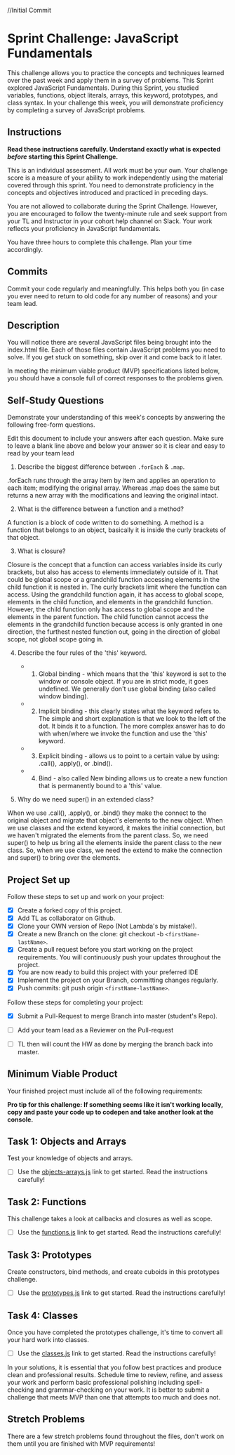 //Initial Commit 

# Sprint Challenge: JavaScript Fundamentals

This challenge allows you to practice the concepts and techniques learned over the past week and apply them in a survey of problems. This Sprint explored JavaScript Fundamentals. During this Sprint, you studied variables, functions, object literals, arrays, this keyword, prototypes, and class syntax. In your challenge this week, you will demonstrate proficiency by completing a survey of JavaScript problems.

## Instructions

**Read these instructions carefully. Understand exactly what is expected _before_ starting this Sprint Challenge.**

This is an individual assessment. All work must be your own. Your challenge score is a measure of your ability to work independently using the material covered through this sprint. You need to demonstrate proficiency in the concepts and objectives introduced and practiced in preceding days.

You are not allowed to collaborate during the Sprint Challenge. However, you are encouraged to follow the twenty-minute rule and seek support from your TL and Instructor in your cohort help channel on Slack. Your work reflects your proficiency in JavaScript fundamentals.

You have three hours to complete this challenge. Plan your time accordingly.

## Commits

Commit your code regularly and meaningfully. This helps both you (in case you ever need to return to old code for any number of reasons) and your team lead.

## Description

You will notice there are several JavaScript files being brought into the index.html file.  Each of those files contain JavaScript problems you need to solve.  If you get stuck on something, skip over it and come back to it later.

In meeting the minimum viable product (MVP) specifications listed below, you should have a console full of correct responses to the problems given.

## Self-Study Questions

Demonstrate your understanding of this week's concepts by answering the following free-form questions.

Edit this document to include your answers after each question. Make sure to leave a blank line above and below your answer so it is clear and easy to read by your team lead

1. Describe the biggest difference between `.forEach` & `.map`.

.forEach runs through the array item by item and applies an operation to each item; modifying the original array. Whereas .map does the same but returns a new array with the modifications and leaving the original intact. 

2. What is the difference between a function and a method?

A function is a block of code written to do something. A method is a function that belongs to an object, basically it is inside the curly brackets of that object. 

3. What is closure?

Closure is the concept that a function can access variables inside its curly brackets, but also has access to elements immediately outside of it. That could be global scope or a grandchild function accessing elements in the child function it is nested in. The curly brackets limit where the function can access. Using the grandchild function again, it has access to global scope, elements in the child function, and elements in the grandchild function. However, the child function only has access to global scope and the elements in the parent function. The child function cannot access the elements in the grandchild function because access is only granted in one direction, the furthest nested function out, going in the direction of global scope, not global scope going in. 

4. Describe the four rules of the 'this' keyword.

    * 1. Global binding - which means that the 'this' keyword is set to the window or console object. If you are in strict mode, it goes undefined. We generally don't use global binding (also called window binding).

    * 2. Implicit binding - this clearly states what the keyword refers to. The simple and short explanation is that we look to the left of the dot. It binds it to a function. The more complex answer has to do with when/where we invoke the function and use the 'this' keyword. 

    * 3. Explicit binding - allows us to point to a certain value by using: .call(), .apply(), or .bind(). 

    * 4. Bind - also called New binding allows us to create a new function that is permanently bound to a 'this' value.

5. Why do we need super() in an extended class?

When we use .call(), .apply(), or .bind() they make the connect to the original object and migrate that object's elements to the new object. When we use classes and the extend keyword, it makes the initial connection, but we haven't migrated the elements from the parent class. So, we need super() to help us bring all the elements inside the parent class to the new class. So, when we use class, we need the extend to make the connection and super() to bring over the elements. 

## Project Set up

Follow these steps to set up and work on your project:

- [X] Create a forked copy of this project.
- [X] Add TL as collaborator on Github.
- [X] Clone your OWN version of Repo (Not Lambda's by mistake!).
- [X] Create a new Branch on the clone: git checkout -b `<firstName-lastName>`.
- [X] Create a pull request before you start working on the project requirements.  You will continuously push your updates throughout the project.
- [X] You are now ready to build this project with your preferred IDE
- [X] Implement the project on your Branch, committing changes regularly.
- [X] Push commits: git push origin `<firstName-lastName>`.

Follow these steps for completing your project:

- [X] Submit a Pull-Request to merge <firstName-lastName> Branch into master (student's  Repo).
- [ ] Add your team lead as a Reviewer on the Pull-request
- [ ] TL then will count the HW as done by  merging the branch back into master.


## Minimum Viable Product

Your finished project must include all of the following requirements:

**Pro tip for this challenge: If something seems like it isn't working locally, copy and paste your code up to codepen and take another look at the console.**

## Task 1: Objects and Arrays
Test your knowledge of objects and arrays. 
* [ ] Use the [objects-arrays.js](challenges/objects-arrays.js) link to get started.  Read the instructions carefully!

## Task 2: Functions
This challenge takes a look at callbacks and closures as well as scope. 
* [ ] Use the [functions.js](challenges/functions.js) link to get started. Read the instructions carefully!

## Task 3: Prototypes
Create constructors, bind methods, and create cuboids in this prototypes challenge.
* [ ] Use the [prototypes.js](challenges/prototypes.js) link to get started. Read the instructions carefully!

## Task 4: Classes
Once you have completed the prototypes challenge, it's time to convert all your hard work into classes.
* [ ] Use the [classes.js](challenges/classes.js) link to get started. Read the instructions carefully!

In your solutions, it is essential that you follow best practices and produce clean and professional results. Schedule time to review, refine, and assess your work and perform basic professional polishing including spell-checking and grammar-checking on your work. It is better to submit a challenge that meets MVP than one that attempts too much and does not.

## Stretch Problems

There are a few stretch problems found throughout the files, don't work on them until you are finished with MVP requirements!
